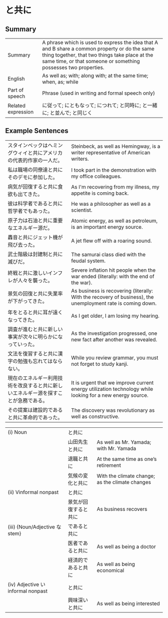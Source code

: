 # と共に

## Summary

<table><tr>   <td>Summary</td>   <td>A phrase which is used to express the idea that A and B share a common property or do the same thing together, that two things take place at the same time, or that someone or something possesses two properties.</td></tr><tr>   <td>English</td>   <td>As well as; with; along with; at the same time; when, as; while</td></tr><tr>   <td>Part of speech</td>   <td>Phrase (used in writing and formal speech only)</td></tr><tr>   <td>Related expression</td>   <td>に従って; にともなって; につれて; と同時に; と一緒に; と並んで; と同じく</td></tr></table>

## Example Sentences

<table><tr>   <td>スタインベックはへミングウィイと共にアメリカの代表的作家の一人だ。</td>   <td>Steinbeck, as well as Hemingway, is a writer representative of American writers.</td></tr><tr>   <td>私は職場の同僚達と共にそのデモに参加した。</td>   <td>I took part in the demonstration with my office colleagues.</td></tr><tr>   <td>病気が回復すると共に食欲も出てきた。</td>   <td>As I'm recovering from my illness, my appetite is coming back.</td></tr><tr>   <td>彼は科学者であると共に哲学者でもあった。</td>   <td>He was a philosopher as well as a scientist.</td></tr><tr>   <td>原子力は石油と共に重要なエネルギー源だ。</td>   <td>Atomic energy, as well as petroleum, is an important energy source.</td></tr><tr>   <td>轟音と共にジェット機が飛び去った。</td>   <td>A jet flew off with a roaring sound.</td></tr><tr>   <td>武士階級は封建制と共に滅びだ。</td>   <td>The samurai class died with the feudal system.</td></tr><tr>   <td>終戦と共に激しいインフレが人々を襲った。</td>   <td>Severe inflation hit people when the war ended (literally: with the end of the war).</td></tr><tr>   <td>景気の回復と共に失業率が下がってきた。</td>   <td>As business is recovering (literally: With the recovery of business), the unemployment rate is coming down.</td></tr><tr>   <td>年をとると共に耳が遠くなってきた。</td>   <td>As I get older, I am losing my hearing.</td></tr><tr>   <td>調査が進むと共に新しい事実が次々に明らかになっていった。</td>   <td>As the investigation progressed, one new fact after another was revealed.</td></tr><tr>   <td>文法を復習すると共に漢字の勉強も忘れてはならない。</td>   <td>While you review grammar, you must not forget to study kanji.</td></tr><tr>   <td>現在のエネルギー利用技術を改良すると共に新しいエネルギー源を探すことが急務である。</td>   <td>It is urgent that we improve current energy utilization technology while looking for a new energy source.</td></tr><tr>   <td>その提案は建設的であると共に革命的であった。</td>   <td>The discovery was revolutionary as well as constructive.</td></tr></table>

<table class="table"><tbody><tr class="tr head"><td class="td"><span class="numbers">(i)</span> <span class="bold">Noun</span></td><td class="td"><span class="concept">と共に</span></td><td class="td"></td></tr><tr class="tr"><td class="td"></td><td class="td"><span>山田先生</span><span class="concept">と共に</span></td><td class="td"><span>As well as Mr. Yamada; with Mr. Yamada</span></td></tr><tr class="tr"><td class="td"></td><td class="td"><span>退職</span><span class="concept">と共に</span></td><td class="td"><span>At the same time as one’s retirement</span></td></tr><tr class="tr"><td class="td"></td><td class="td"><span>気候の変化</span><span class="concept">と共に</span></td><td class="td"><span>With the climate change; as the climate changes</span></td></tr><tr class="tr head"><td class="td"><span class="numbers">(ii)</span> <span class="bold">Vinformal nonpast</span></td><td class="td"><span class="concept">と共に</span></td><td class="td"></td></tr><tr class="tr"><td class="td"></td><td class="td"><span>景気が回復する</span><span class="concept">と共に</span></td><td class="td"><span>As business recovers</span></td></tr><tr class="tr head"><td class="td"><span class="numbers">(iii)</span> <span class="bold">{Noun/Adjective な stem}</span></td><td class="td"><span class="concept">であると共に</span></td><td class="td"></td></tr><tr class="tr"><td class="td"></td><td class="td"><span>医者</span><span class="concept">であると共に</span></td><td class="td"><span>As well as being a doctor</span></td></tr><tr class="tr"><td class="td"></td><td class="td"><span>経済的</span><span class="concept">であると共に</span></td><td class="td"><span>As well as being economical</span></td></tr><tr class="tr head"><td class="td"><span class="numbers">(iv)</span> <span class="bold">Adjective い informal nonpast</span></td><td class="td"><span class="concept">と共に</span></td><td class="td"></td></tr><tr class="tr"><td class="td"></td><td class="td"><span>興味深い</span><span class="concept">と共に</span></td><td class="td"><span>As well as being interested</span></td></tr></tbody></table>

